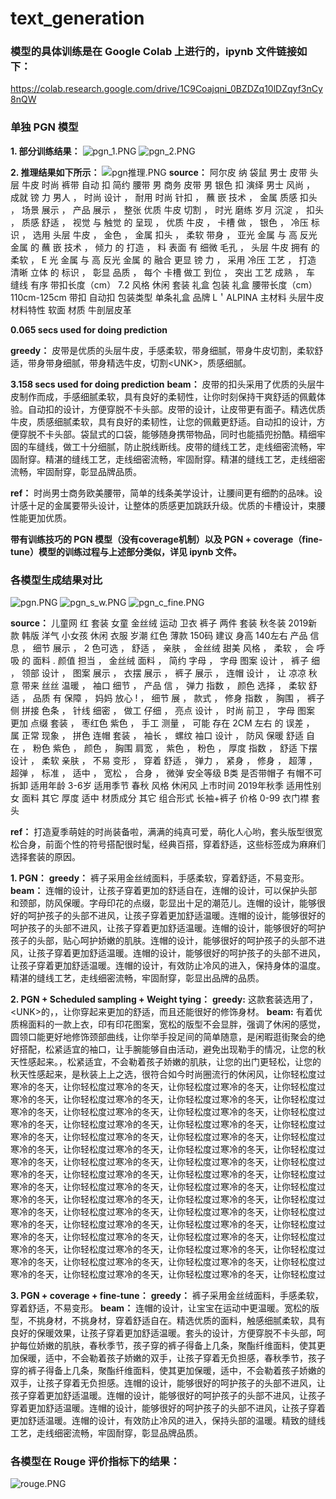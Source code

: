 # text_generation
### 模型的具体训练是在 Google Colab 上进行的，ipynb 文件链接如下：
https://colab.research.google.com/drive/1C9Coajqni_0BZDZq10lDZqyf3nCy8nQW

### 单独 PGN 模型
**1. 部分训练结果：**
![pgn_1.PNG](https://i.loli.net/2021/11/28/ehICKwbklmNFuRL.png)
![pgn_2.PNG](https://i.loli.net/2021/11/28/MzNgb4joAaVZ65K.png)

**2. 推理结果如下所示：**
![pgn推理.PNG](https://i.loli.net/2021/11/28/zVJN1cdZh4itM2W.png)
**source：** 阿尔皮 纳 袋鼠 男士 皮带 头层 牛皮 时尚 裤带 自动 扣 简约 腰带 男 商务 皮带 男 银色 扣 演绎 男士 风尚 ， 成就 镑 力 男人 ， 时尚 设计 ， 耐用 时尚 针扣 ， 蘸 嵌 技术 ， 金属 质感 扣头 ， 场景 展示 ， 产品 展示 ， 整张 优质 牛皮 切割 ， 时光 磨练 岁月 沉淀 ， 扣头 ， 质感 舒适 ， 视觉 与 触觉 的 呈现 ， 优质 牛皮 ， 卡槽 做 ， 银色 ， 冷压 标识 ， 选用 头层 牛皮 ， 金色 ， 金属 扣头 ， 柔软 带身 ， 亚光 金属 与 高 反光 金属 的 蘸 嵌 技术 ， 倾力 的 打造 ， 料 表面 有 细微 毛孔 ， 头层 牛皮 拥有 的 柔软 ， E 光 金属 与 高 反光 金属 的 融合 更显 镑 力 ， 采用 冷压 工艺 ， 打造 清晰 立体 的 标识 ， 彰显 品质 ， 每个 卡槽 做工 到位 ， 突出 工艺 成熟 ， 车 缝线 有序 带扣长度（cm） 7.2 风格 休闲 套装 礼盒 包装 礼盒 腰带长度（cm） 110cm-125cm 带扣 自动扣 包装类型 单条礼盒 品牌 L＇ALPINA 主材料 头层牛皮 材料特性 软面 材质 牛剖层皮革

**0.065 secs used for  doing prediction**

**greedy：** 皮带是优质的头层牛皮，手感柔软，带身细腻，带身牛皮切割，柔软舒适，带身带身细腻，带身精选牛皮，切割\<UNK>，质感细腻。

**3.158 secs used for  doing prediction**
**beam：** 皮带的扣头采用了优质的头层牛皮制作而成，手感细腻柔软，具有良好的柔韧性，让你时刻保持干爽舒适的佩戴体验。自动扣的设计，方便穿脱不卡头部。皮带的设计，让皮带更有面子。精选优质牛皮，质感细腻柔软，具有良好的柔韧性，让您的佩戴更舒适。自动扣的设计，方便穿脱不卡头部。袋鼠式的口袋，能够随身携带物品，同时也能插兜扮酷。精细牢固的车缝线，做工十分细腻，防止脱线断线。皮带的缝线工艺，走线细密流畅，牢固耐穿。精湛的缝线工艺，走线细密流畅，牢固耐穿。精湛的缝线工艺，走线细密流畅，牢固耐穿，彰显品牌品质。

**ref：** 时尚男士商务欧美腰带，简单的线条美学设计，让腰间更有细酌的品味。设计感十足的金属要带头设计，让整体的质感更加跳跃升级。优质的卡槽设计，束腰性能更加优质。

**带有训练技巧的 PGN 模型（没有coverage机制）以及 PGN + coverage（fine-tune）模型的训练过程与上述部分类似，详见 ipynb 文件。**


### 各模型生成结果对比
![pgn.PNG](https://i.loli.net/2021/11/28/T6UHWafxLF19g3v.png)
![pgn_s_w.PNG](https://i.loli.net/2021/11/28/H3p2b8ok1ZzicMT.png)
![pgn_c_fine.PNG](https://i.loli.net/2021/11/28/LrnwHG2IjKh64No.png)

**source：** 儿童网 红 套装 女童 金丝绒 运动 卫衣 裤子 两件 套装 秋冬装 2019新款 韩版 洋气 小女孩 休闲 衣服 岁潮 红色 薄款 150码 建议 身高 140左右 产品 信息 ， 细节 展示 ， 2 色可选 ， 舒适 ， 亲肤 ， 金丝绒 甜美 风格 ， 柔软 ， 会 呼吸 的 面料 . 颜值 担当 ， 金丝绒 面料 ， 简约 字母 ， 字母 图案 设计 ， 裤子 细 ， 领部 设计 ， 图案 展示 ， 衣摆 展示 ， 裤子 展示 ， 连帽 设计 ， 让 凉凉 秋意 带来 丝丝 温暖 ， 袖口 细节 ， 产品 信 ， 弹力 指数 ， 颜色 选择 ， 柔软 舒适 ， 品质 有 保障 ， 妈妈 放心 ! ， 细节 展 ， 款式 ， 修身 指数 ， 胸围 ， 裤子 侧 拼接 色条 ， 针线 细密 ， 做工 仔细 ， 亮点 设计 ， 时尚 前卫 ， 字母 图案 更加 点缀 套装 ， 枣红色 紫色 ， 手工 测量 ， 可能 存在 2CM 左右 的 误差 ， 属 正常 现象 ， 拼色 连帽 套装 ， 袖长 ， 螺纹 袖口 设计 ， 防风 保暖 舒适 自 在 ， 粉色 紫色 ， 颜色 ， 胸围 肩宽 ， 紫色 ， 粉色 ， 厚度 指数 ， 舒适 下摆 设计 ， 柔软 亲肤 ， 不易 变形 ， 穿着 舒适 ， 弹力 ， 紧身 ， 修身 ， 超薄 ， 超弹 ， 标准 ， 适中 ， 宽松 ， 合身 ， 微弹 安全等级 B类 是否带帽子 有帽不可拆卸 适用年龄 3-6岁 适用季节 春秋 风格 休闲风 上市时间 2019年秋季 适用性别 女 面料 其它 厚度 适中 材质成分 其它 组合形式 长袖+裤子 价格 0-99 衣门襟 套头

**ref：** 打造夏季萌娃的时尚装备啦，满满的纯真可爱，萌化人心哟，套头版型很宽松合身，前面个性的符号搭配很时髦，经典百搭，穿着舒适，这些标签成为麻麻们选择套装的原因。

**1. PGN：**
**greedy：** 裤子采用金丝绒面料，手感柔软，穿着舒适，不易变形。
**beam：** 连帽的设计，让孩子穿着更加的舒适自在，连帽的设计，可以保护头部和颈部，防风保暖。字母印花的点缀，彰显出十足的潮范儿。连帽的设计，能够很好的呵护孩子的头部不进风，让孩子穿着更加舒适温暖。连帽的设计，能够很好的呵护孩子的头部不进风，让孩子穿着更加舒适温暖。连帽的设计，能够很好的呵护孩子的头部，贴心呵护娇嫩的肌肤。连帽的设计，能够很好的呵护孩子的头部不进风，让孩子穿着更加舒适温暖。连帽的设计，能够很好的呵护孩子的头部不进风，让孩子穿着更加舒适温暖。连帽的设计，有效防止冷风的进入，保持身体的温度。精湛的缝线工艺，走线细密流畅，牢固耐穿，彰显出品牌的品质。

**2. PGN + Scheduled sampling + Weight tying：**
**greedy:** 这款套装选用了，\<UNK>的，，让你穿起来更加的舒适，而且还能很好的修饰身材。
**beam:** 有着优质棉面料的一款上衣，印有印花图案，宽松的版型不会显胖，强调了休闲的感觉，圆领口能更好地修饰颈部曲线，让你举手投足间的简单随意，是闲暇逛街聚会的绝好搭配，松紧适宜的袖口，让手腕能够自由活动，避免出现勒手的情况，让您的秋天性感起来。，松紧适宜，不会勒着孩子娇嫩的肌肤，让您的出门更轻松，让您的秋天性感起来，是秋装上上之选，很符合如今时尚圈流行的休闲风，让你轻松度过寒冷的冬天，让你轻松度过寒冷的冬天，让你轻松度过寒冷的冬天，让你轻松度过寒冷的冬天，让你轻松度过寒冷的冬天，让你轻松度过寒冷的冬天，让你轻松度过寒冷的冬天，让你轻松度过寒冷的冬天，让你轻松度过寒冷的冬天，让你轻松度过寒冷的冬天，让你轻松度过寒冷的冬天，让你轻松度过寒冷的冬天，让你轻松度过寒冷的冬天，让你轻松度过寒冷的冬天，让你轻松度过寒冷的冬天，让你轻松度过寒冷的冬天，让你轻松度过寒冷的冬天，让你轻松度过寒冷的冬天，让你轻松度过寒冷的冬天，让你轻松度过寒冷的冬天，让你轻松度过寒冷的冬天，让你轻松度过寒冷的冬天，让你轻松度过寒冷的冬天，让你轻松度过寒冷的冬天，让你轻松度过寒冷的冬天，让你轻松度过寒冷的冬天，让你轻松度过寒冷的冬天，让你轻松度过寒冷的冬天，让你轻松度过寒冷的冬天，让你轻松度过寒冷的冬天，让你轻松度过寒冷的冬天，让你轻松度过寒冷的冬天，让你轻松度过寒冷的冬天，让你轻松度过寒冷的冬天，让你轻松度过寒冷的冬天，让你轻松度过寒冷的冬天，让你轻松度过寒冷的冬天，让你轻松度过寒冷的冬天，让你轻松度过寒冷的冬天，让你轻松度过寒冷的冬天，让你轻松度过寒冷的冬天，让你轻松度过寒冷的冬天，让你轻松度过寒冷的冬天，让你轻松度过寒冷的冬天，让你轻松度过寒冷的冬天，让你轻松度过寒冷的冬天，让你轻松度过寒冷的冬天，让你轻松度过寒冷的冬天，让你轻松度过

**3. PGN + coverage + fine-tune：**
**greedy：** 裤子采用金丝绒面料，手感柔软，穿着舒适，不易变形。
**beam：** 连帽的设计，让宝宝在运动中更温暖。宽松的版型，不挑身材，不挑身材，穿着舒适自在。精选优质的面料，触感细腻柔软，具有良好的保暖效果，让孩子穿着更加舒适温暖。套头的设计，方便穿脱不卡头部，呵护每位娇嫩的肌肤，春秋季节，孩子穿的裤子得备上几条，聚酯纤维面料，使其更加保暖，适中，不会勒着孩子娇嫩的双手，让孩子穿着无负担感，春秋季节，孩子穿的裤子得备上几条，聚酯纤维面料，使其更加保暖，适中，不会勒着孩子娇嫩的双手，让孩子穿着无负担感。连帽的设计，能够很好的呵护孩子的头部不进风，让孩子穿着更加舒适温暖。连帽的设计，能够很好的呵护孩子的头部不进风，让孩子穿着更加舒适温暖。连帽的设计，能够很好的呵护孩子的头部不进风，让孩子穿着更加舒适温暖。连帽的设计，有效防止冷风的进入，保持头部的温暖。精致的缝线工艺，走线细密流畅，牢固耐穿，彰显品牌品质。


### 各模型在 Rouge 评价指标下的结果：
![rouge.PNG](https://i.loli.net/2021/11/28/yMR4CB8xlbPI31e.png)
